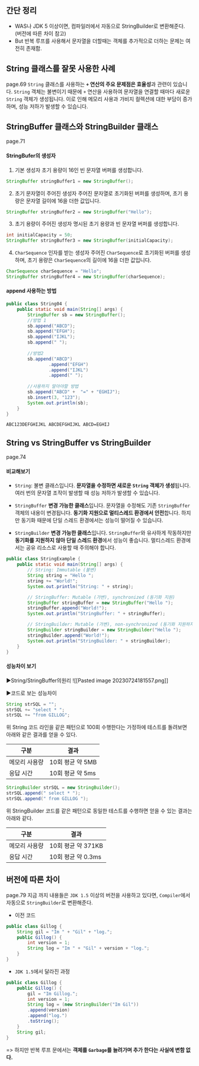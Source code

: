 ## 간단 정리
- WAS나 JDK 5 이상이면, 컴파일러에서 자동으로 StringBuilder로 변환해준다. (버전에 따른 차이 참고)
- But 반복 루프를 사용해서 문자열을 더할때는 객체를 추가적으로 더하는 문제는 여전히 존재함.

## String 클래스를 잘못 사용한 사례
page.69
`String` 클래스를 사용하는 **`+` 연산의 주요 문제점은 효율성**과 관련이 있습니다. `String` 객체는 불변이기 때문에 `+` 연산을 사용하여 문자열을 연결할 때마다 새로운 `String` 객체가 생성됩니다. 이로 인해 메모리 사용과 가비지 컬렉션에 대한 부담이 증가하며, 성능 저하가 발생할 수 있습니다.


## StringBuffer 클래스와 StringBuilder 클래스
page.71
#### StringBufer의 생성자
1. 기본 생성자
초기 용량이 16인 빈 문자열 버퍼를 생성합니다.
```java
StringBuffer stringBuffer1 = new StringBuffer();
```

2. 초기 문자열이 주어진 생성자
주어진 문자열로 초기화된 버퍼를 생성하며, 초기 용량은 문자열 길이에 16을 더한 값입니다.
```java
StringBuffer stringBuffer2 = new StringBuffer("Hello");
```

3. 초기 용량이 주어진 생성자
명시된 초기 용량과 빈 문자열 버퍼를 생성합니다.
```java
int initialCapacity = 50;
StringBuffer stringBuffer3 = new StringBuffer(initialCapacity);
```

4. `CharSequence` 인자를 받는 생성자
주어진 `CharSequence`로 초기화된 버퍼를 생성하며, 초기 용량은 `CharSequence`의 길이에 16을 더한 값입니다.
```java
CharSequence charSequence = "Hello";
StringBuffer stringBuffer4 = new StringBuffer(charSequence);
```

#### append 사용하는 방법
```java
public class String04 {  
    public static void main(String[] args) {  
        StringBuffer sb = new StringBuffer();  
        //방법 1        
        sb.append("ABCD");  
        sb.append("EFGH");  
        sb.append("IJKL");  
        sb.append(" ");  
  
        //방법2  
        sb.append("ABCD")  
                .append("EFGH")  
                .append("IJKL")  
                .append(" ");  
  
        //사용하지 말아야할 방법  
        sb.append("ABCD" +  "=" + "EGHIJ");  
        sb.insert(3, "123");  
        System.out.println(sb);  
    }  
}
```

```
ABC123DEFGHIJKL ABCDEFGHIJKL ABCD=EGHIJ
```


## String vs StringBuffer vs StringBuilder
page.74
#### 비교해보기
- `String`: 
불변 클래스입니다. **문자열을 수정하면 새로운 `String` 객체가 생성**됩니다. 여러 번의 문자열 조작이 발생할 때 성능 저하가 발생할 수 있습니다.

- `StringBuffer`
**변경 가능한 클래스**입니다. 문자열을 수정해도 기존 `StringBuffer` 객체의 내용이 변경됩니다. **동기화 지원으로 멀티스레드 환경에서 안전**합니다. 하지만 동기화 때문에 단일 스레드 환경에서는 성능이 떨어질 수 있습니다.

- `StringBuilder`
**변경 가능한 클래스**입니다. `StringBuffer`와 유사하게 작동하지만 **동기화를 지원하지 않아 단일 스레드 환경**에서 성능이 좋습니다. 멀티스레드 환경에서는 공유 리소스로 사용할 때 주의해야 합니다.

```java
public class StringExample {
    public static void main(String[] args) {
        // String: Immutable (불변)
        String string = "Hello ";
        string += "World!";
        System.out.println("String: " + string);

        // StringBuffer: Mutable (가변), synchronized (동기화 지원)
        StringBuffer stringBuffer = new StringBuffer("Hello ");
        stringBuffer.append("World!");
        System.out.println("StringBuffer: " + stringBuffer);

        // StringBuilder: Mutable (가변), non-synchronized (동기화 지원하지 않음)
        StringBuilder stringBuilder = new StringBuilder("Hello ");
        stringBuilder.append("World!");
        System.out.println("StringBuilder: " + stringBuilder);
    }
}
```

#### 성능차이 보기
▶String/StringBuffer의원리
![[Pasted image 20230724181557.png]]

▶코드로 보는 성능차이
```java
String strSQL = "";
strSQL += "select * ";
strSQL += "from GILLOG";
```
위 String 코드 라인을 같은 패턴으로 100회 수행한다는 가정하에 테스트를 돌려보면 아래와 같은 결과를 얻을 수 있다.

| 구분          | 결과             |
| ------------- | ---------------- |
| 메모리 사용량 | 10회 평균 약 5MB |
| 응답 시간     | 10회 평균 약 5ms |

```java
StringBuilder strSQL = new StringBuilder();
strSQL.append(" select * ");
strSQL.append(" from GILLOG ");
```
위 StringBuilder 코드를 같은 패턴으로 동일한 테스트를 수행하면 얻을 수 있는 결과는 아래와 같다.

|구분|결과|
|---|---|
|메모리 사용량|10회 평균 약 371KB|
|응답 시간|10회 평균 약 0.3ms|


## 버전에 따른 차이
page.79
지금 까지 내용들은 `JDK 1.5` 이상의 버전을 사용하고 있다면, `Compiler`에서 자동으로 `StringBuilder`로 변환해준다.
- 이전 코드
```java
public class Gillog {
	String gil = "Im " + "Gil" + "log.";
    public Gillog() {
    	int version = 1;
        String log = "Im " + "Gil" + version + "log.";
    }
}
```

- `JDK 1.5`에서 달라진 과정
```java
public class Gillog {
    public Gillog() {
    	gil = "Im Gillog.";
    	int version = 1;
        String log = (new StringBuilder("Im Gil"))
        .append(version)
        .append("log.")
        .toString();
    }
    String gil;
}
```
=> 하지만 반복 루프 문에서는 **객체를 `Garbage`를 늘려가며 추가 한다는 사실에 변함 없다.**